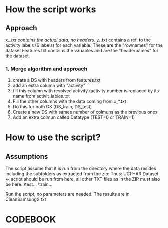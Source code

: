 # How the script works
## Approach
x_*.txt contains the actual data, no headers.
y_*.txt contains a ref. to the activity labels (6 labels) for each variable. These are the "rownames" for the dataset
Features.txt contains the variables and are the "headernames" for the dataset.

### 1. Merge algorithm and approach
1. create a DS with headers from features.txt
2. add an extra column with "activity"
3. fill this column with resolved activity (activity number is replaced by its name from activit_lables.txt
4. Fill the other columns with the data coming from x_*.txt
5. Do this for both DS (DS_train, DS_test)
6. Create a new DS with sames number of colmuns as the previous ones
7. Add an extra colmun called Datatype (TEST=0 or TRAIN=1)

# How to use the script?
## Assumptions
The script assume that it is run from the directory where the data resides including the subfolders as extracted from the zip:
Thus: 
UCI HAR Dataset <- script should be run from here, all other TXT files as in the ZIP must also be here.
  \\test\...
  \train\...

Run the script, no parameters are needed. The results are in CleanSamsungS.txt
  
# CODEBOOK
